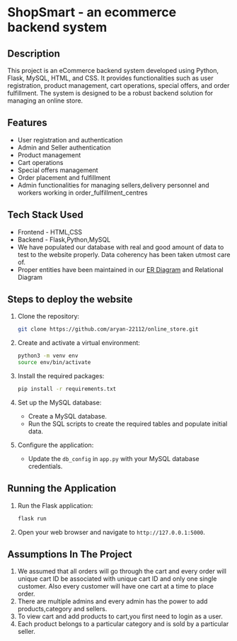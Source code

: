 # ShopSmart - an ecommerce backend system

## Description
This project is an eCommerce backend system developed using Python, Flask, MySQL, HTML, and CSS. It provides functionalities such as user registration, product management, cart operations, special offers, and order fulfillment. The system is designed to be a robust backend solution for managing an online store.

## Features
- User registration and authentication
- Admin and Seller authentication
- Product management
- Cart operations
- Special offers management
- Order placement and fulfillment
- Admin functionalities for managing sellers,delivery personnel and workers working in order_fulfillment_centres

## Tech Stack Used
- Frontend - HTML,CSS
- Backend - Flask,Python,MySQL
- We have populated our database with real and good amount of data to test to the website properly. Data coherency has been taken utmost care of.
- Proper entities have been maintained in our [ER Diagram](https://viewer.diagrams.net/?tags=%7B%7D&highlight=0000ff&edit=_blank&layers=1&nav=1&title=hii.drawio#R7V1dd9pI0v41uYTT362%2BjJ04k3fiTCae2cnMjY8Mss0EIw%2FgJM6vfyVAoK5uJCG6W4qd7J5dI0BA13fVU1Uv6Ondtzfz%2BP72PB0n0xcEjb%2B9oK9eEMKootn%2F5Vce11ewwpsrN%2FPJeHNtd%2BFi8j3ZXESbqw%2BTcbLQXrhM0%2Blycq9fHKWzWTJaatfi%2BTz9qr%2FsOp3qn3of3yTGhYtRPDWv%2FjUZL2%2FXVyOOdtd%2FSSY3t8UnY7R55ioefb6Zpw%2BzzefN0lmyfuYuLm6zeeniNh6nX7VLybflWTpbbr78h2R%2BF8%2BS2TJ75jyef07mL%2Fjr2%2BUyP4OXL8hZ9t%2Fr%2FNXDmzS9mSbx%2FWQxHKV32eXRInvJ2XV8N5nmFCjd6GRzo%2Bzj6OsX9HSepsv1X3ffTpNpTsaCQOvvdLbn2e0JzfP7NnjD739%2Bufv98f0l%2FWfw%2BO79%2Bej3b58%2BDjZc8SWePmxO%2FjReJjfp%2FHFzRsvHgiRfbyfL5OI%2BHuWPv2Z894Ke3C7vptkjnP0ZTyc3s%2BzvUfZ1st9HT64n0%2BlpOk3nq7dTESN0fZ1fz46sdP169S%2B7vljO089J6RkqETo9zZ5ZkTMZbz7I%2FN2bo%2FiSzJfJt9KlzTm8SdK7ZJn%2FIrR5lm7IXUhHxNePv%2B5YbctQtyU2Y5tr8YZBbrZ33p179sfm6A8gQ2SQ4eX4bjJzTYPraJSMRrazvoo4y4SLntzM4%2FEk0SiUxOJKCB90YJHUCUE46ZgSmBikeJVMJ9lvery8Sp1LRcIxQ%2BgQqTghCK3e4ZwaAxFp1BhQQjumBjOI8WGejh8yg%2BOYDvgqxgk5hA4Iidcvz7xoJ6KRQUjZtUyYVuIie9vaijm1EUyKTCXYbAFmlLMK%2BniQBo4AHbq2EoVzplnruXNZQIijZA%2FP41cnpyGpIJAuDANcUKU7KphK6bf52L0wjOMkurYaazGKkitPTF%2FI%2BtYGUNX1eXOT6x8Wy%2BzuDo484%2BOLzdtR%2F%2F0lKA1BHdcL%2Ft%2FHm0%2F%2Fnt789tfo%2FeSTmo%2FVuSV%2BeJXFDwZdsjtlkWP24ORYD%2Fb6mqwoYjn36%2BuxWp27Qa1xRhDuhSIYc6aRhIf0mawkMcXlBRHT7FNPHrI%2FbvI%2FLj5evn1VXM0%2BZPvEcyIc0jUdRVFAwqm%2F%2BMWXN%2FJxsfj%2B4U91KT79fmqRJYNwG0OT3yco9UajhO8J0gVVdOzHFilgixiy2SIcULZM02%2Be%2BWz8Mk%2BAZY9WuSftnPVDSr5Nlp82lif%2F%2B%2B%2FS36%2B%2BlR88bh7sPdZF%2BjAfJRXffHOUyVjLu5mHP0%2Bm8TILd7W7285x89YP6WSVH9sQTSGh0UwUUlbcYv1FN%2B8qZ6vAjTDG%2Bp0YB3daxvObZGncaUXX7Q9qL404MkmbHV7hLaTz5W16k87i6evdVUDf3Wvepen95uK%2FyXL5uEm4xg%2FLVGeQLUsMeYkpsAOmsP3GzU9cn2T969wxz3E%2BhzCk8EMyz1VXnlQm6NVkMcroYMZF7oxZPFZjblOHccIwJT7UoZIgOxMyELLbK9PTOE%2BvJlOP7l%2Bf0mUUQfOkuqaIJUFwko7NpOWT9epUpNOE05DeuJUkprJ6H995FJFtnWV%2FPSVY9mbrnD2Cx93pLLPS8ke6jKfbS97oss2qHZBh3mTb3NddKFBdBHWdSCAmYUxatHCth6yxH5U%2FyByJSfaDcgKur82yH7e5ES4er%2Fz0oZK8uLC73%2BrRY%2FkRvGN7b02Y3lpV0cS3q4%2BBq8%2BLZNTBrj6MGQpPx4Onb2U97In1VDmuGxKmDma%2FZsxi%2B1FYNeQWHIhdBlJCf4modgxjZqmNW3lmmeJ0Syzz%2B0M8W06WHp2tTpIwEiZhaOemYn8BBo29Jp87IQBTHBCAdV4BkwYBPtxmWvHyferv8Le14eb4oaJm7CE1SXSpiLgYKjM5qVhID4q4NWM7z2fr5%2Fxdfm6f02PNYPlKaxas2CMzJ6Btwq3NnJFhgLfynAO1OOWv7%2BLJ1J%2BU9ynBsxXf3fGTrk2fSZDC9P0x8ZlV6Mj3gIC0oBk2q5J1XAEqhZdEgPgyitrElzv9K6QoaeABGiLCK9Vw6wikUuNq1QXrmYpQqplBX1a1Vc08qruV76DVVuZ3ELQ2ttkl1o2oxrp4iJD0lxqx6sWmuZFwbgBMsdGoNa%2FBwNm4lW83wEyQ%2BM1h99oL2Ip%2Bd0lsM%2FtwNpmtktjxnd%2FKZ6%2By2JEO0M0MSdepCWpieM4ns8ndw112sfDU%2Fue30NBJcZpCUkiLp8YjkxTKm6dmg1O58NR0L622BrAxrIWRLb3ruHD4OJ8rnB3k%2B0Bch9vBvXiwUFlfs7zuxOc6AOtT8rqIlpZBNXzYzLeqgCX2yLWCbjxjztx441a%2BWcpMpV7cTu7vJ7Ob7OrL8XieLBb%2BbEU3YT3XUQFZUG2x28WNy8ZC8P3McpxHZYGUrRvNLj1DyfrkUAkZDRnwdsP6VFYEjTJP%2FwcDYvpWibChmUeinUKsvZHnSNNMb75LR9nJpGYrtHsMW0Cc2oAXXL056O7FzJJQepfeTGaXea%2BBt7MvGqyq2qj2N1%2B514AgpCSia0gnNR0Eoytk3QQavCmkT6ZLchiAks5zAb5gRa2ihYNquHsJUhssWOLPLjFqhOgVJB4BaFljjBqRQ0F3%2F1H64AqfkDWrT9RIK6wHuVyG1gt9mvQyIGDCSOcIZLOAeDKPZx5tbJ9GW2BChlLHM0Uh4UyV9cfy9B3PafRO4m5OAJJsi5rsDklmOvwfkvkiXRcz3s6unwugLEJ6PBDxgENfrFJh1pgceS%2B8jMjPUQmHo%2FLb%2BydFCtc%2FOJ4BdDxp2wiLom4bYS01rffpZXp9%2BTWdf57Mbi4XyziTlycXnw%2BBurTZKRYNuSmT3mpa1HQeTtPxE6sl4m2dcBvLdd%2Fqah78x0w95El6X0ffJwzEQILomgXFQFidNj%2F2SSvTNo2tSaDguoCf9iW6HhCdLQQWQ1T617IfTHQbW1vCgdNMBGPL0MEnmwflYNAUiboO0mzDBuJvG2TN05z4gDEcyBnUDlqp4KtLVx6f1HSDgLD%2BaoverWRS79EFNZDxgOKNowsOnS14J88AiIJVnXMULTOUP%2Bh7pZ%2FunQ8YBtTDbfkAU3gnHpYRiGNGKLSE1rXfvHkNaZ7gkPSzdQI7n8y0x9MTBTV2c0FbcprROzlgBZ45lMpxXJhrGwiUrF%2FzqMOtnrK0TVRawABpM6CGoCvT3LDBUp9vriKeDJnrQXBVuHX%2FBguYmdb2CkXh7JVVR1vs1ao3djVZ1VcY0quahSiaITckkCJkzcIaulsGE8SLxdd0PvZHk77F7ozq%2BZOwSBgbWcxUne%2Fkae%2Fm0oFuQIoD5k%2Ft6st0gtY7Hdyqr9J8ddZzdSYVyGbSruXGBkqfjDyWe3oFFQHGRXVuXMwakN8u2L4ZFo4hlqrrhSjBSdIrhSVAgVrZ2miCpodNhWWSot1wDKxH1kOEVF10fdCEgdoIOFRmFxOA9kBtEauY6faMclCP81xHs2R2Vx3Ql2cP01ys7jIaXJ7mZDIF9keEjAiuQ7iwFMPCiJUlMrJIpPCmIU3wjv%2BIqF9akm8xOlsQeNdlNMtQ6A%2FxYy4Q2cVzr4iebpCncF4nkSGXrVRlNMvxz30ymsTTy9%2Bur5O52XT7I1aQEawg46K%2FubOD91VBFloJOR%2BfRTxl0itSHN7XqwDvYCtYh%2BdPJRtSzGWkmKQiAmhVBvOyvpPnAaZZ1QzdaFcwbMQxlcsca5ev0EA1Psb) and Relational Diagram

## Steps to deploy the website

1. Clone the repository:
    ```sh
    git clone https://github.com/aryan-22112/online_store.git
    ```

2. Create and activate a virtual environment:
    ```sh
    python3 -m venv env
    source env/bin/activate
    ```

3. Install the required packages:
    ```sh
    pip install -r requirements.txt
    ```

4. Set up the MySQL database:
    - Create a MySQL database.
    - Run the SQL scripts to create the required tables and populate initial data.

5. Configure the application:
    - Update the `db_config` in `app.py` with your MySQL database credentials.

## Running the Application
1. Run the Flask application:
    ```sh
    flask run
    ```

2. Open your web browser and navigate to `http://127.0.0.1:5000`.

## Assumptions In The Project
1. We assumed that all orders will go through the cart and every order will unique cart ID be associated with unique cart ID and only one single customer. Also every customer will have one cart at a time to place order.
2. There are multiple admins and every admin has the power to add products,category and sellers.
3. To view cart and add products to cart,you first need to login as a user.
4. Each product belongs to a particular category and is sold by a particular seller.


